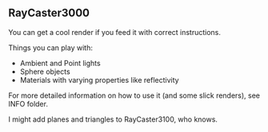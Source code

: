 ## RayCaster3000
You can get a cool render if you feed it with correct instructions.

Things you can play with:
+ Ambient and Point lights
+ Sphere objects
+ Materials with varying properties like reflectivity

For more detailed information on how to use it (and some slick renders), see INFO folder.

I might add planes and triangles to RayCaster3100, who knows.